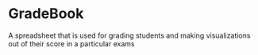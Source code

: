 # GradeBook
A spreadsheet that is used for grading students and making visualizations out of their score in a particular exams
